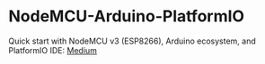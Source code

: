 # NodeMCU-Arduino-PlatformIO

Quick start with NodeMCU v3 (ESP8266), Arduino ecosystem, and PlatformIO IDE:
[Medium](https://loginov-rocks.medium.com/quick-start-with-nodemcu-v3-esp8266-arduino-ecosystem-and-platformio-ide-b8415bf9a038)
